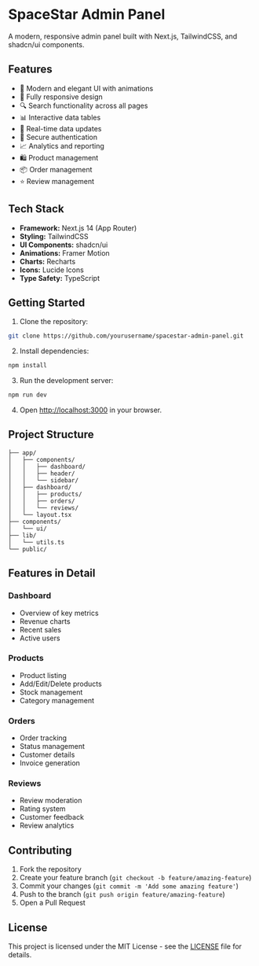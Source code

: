 # SpaceStar Admin Panel

A modern, responsive admin panel built with Next.js, TailwindCSS, and shadcn/ui components.

## Features

- 🎨 Modern and elegant UI with animations
- 📱 Fully responsive design
- 🔍 Search functionality across all pages
- 📊 Interactive data tables
- 🎯 Real-time data updates
- 🔐 Secure authentication
- 📈 Analytics and reporting
- 🛍️ Product management
- 📦 Order management
- ⭐ Review management

## Tech Stack

- **Framework:** Next.js 14 (App Router)
- **Styling:** TailwindCSS
- **UI Components:** shadcn/ui
- **Animations:** Framer Motion
- **Charts:** Recharts
- **Icons:** Lucide Icons
- **Type Safety:** TypeScript

## Getting Started

1. Clone the repository:

```bash
git clone https://github.com/yourusername/spacestar-admin-panel.git
```

2. Install dependencies:

```bash
npm install
```

3. Run the development server:

```bash
npm run dev
```

4. Open [http://localhost:3000](http://localhost:3000) in your browser.

## Project Structure

```
├── app/
│   ├── components/
│   │   ├── dashboard/
│   │   ├── header/
│   │   └── sidebar/
│   ├── dashboard/
│   │   ├── products/
│   │   ├── orders/
│   │   └── reviews/
│   └── layout.tsx
├── components/
│   └── ui/
├── lib/
│   └── utils.ts
└── public/
```

## Features in Detail

### Dashboard

- Overview of key metrics
- Revenue charts
- Recent sales
- Active users

### Products

- Product listing
- Add/Edit/Delete products
- Stock management
- Category management

### Orders

- Order tracking
- Status management
- Customer details
- Invoice generation

### Reviews

- Review moderation
- Rating system
- Customer feedback
- Review analytics

## Contributing

1. Fork the repository
2. Create your feature branch (`git checkout -b feature/amazing-feature`)
3. Commit your changes (`git commit -m 'Add some amazing feature'`)
4. Push to the branch (`git push origin feature/amazing-feature`)
5. Open a Pull Request

## License

This project is licensed under the MIT License - see the [LICENSE](LICENSE) file for details.
